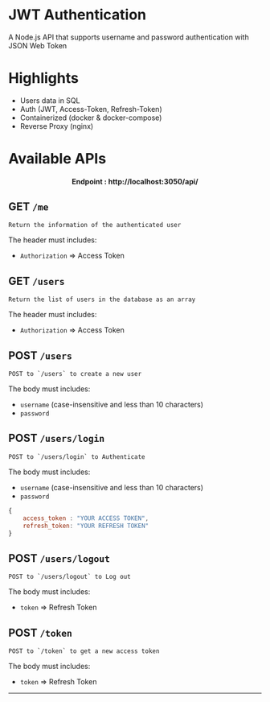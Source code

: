 ﻿# JWT Authentication

A Node.js API that supports username and password authentication with JSON Web Token

# Highlights

-   Users data in SQL
-   Auth (JWT, Access-Token, Refresh-Token)
-   Containerized (docker & docker-compose)
-   Reverse Proxy (nginx)

# Available APIs

<h4 align="center">Endpoint : <a>http://localhost:3050/api/</a></h4>

## GET `/me`

    Return the information of the authenticated user

The header must includes:

-   `Authorization` => Access Token

## GET `/users`

    Return the list of users in the database as an array

The header must includes:

-   `Authorization` => Access Token

## POST `/users`

    POST to `/users` to create a new user

The body must includes:

-   `username` (case-insensitive and less than 10 characters)
-   `password`

## POST `/users/login`

    POST to `/users/login` to Authenticate

The body must includes:

-   `username` (case-insensitive and less than 10 characters)
-   `password`

```javascript
{
    access_token : "YOUR ACCESS TOKEN",
    refresh_token: "YOUR REFRESH TOKEN"
}
```

## POST `/users/logout`

    POST to `/users/logout` to Log out

The body must includes:

-   `token` => Refresh Token

## POST `/token`

    POST to `/token` to get a new access token

The body must includes:

-   `token` => Refresh Token

---
